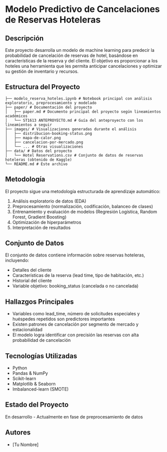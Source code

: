 # Modelo Predictivo de Cancelaciones de Reservas Hoteleras

## Descripción
Este proyecto desarrolla un modelo de machine learning para predecir la probabilidad de cancelación de reservas de hotel, basándose en características de la reserva y del cliente. El objetivo es proporcionar a los hoteles una herramienta que les permita anticipar cancelaciones y optimizar su gestión de inventario y recursos.

## Estructura del Proyecto
```
├── modelo_reserva_hoteles.ipynb # Notebook principal con análisis exploratorio, preprocesamiento y modelado
├── paper/ # Documentación del proyecto
│   ├── paper.md # Documento principal del proyecto según lineamientos académicos
│   └── ST1613 ANTEPROYECTO.md # Guía del anteproyecto con los lineamientos a seguir
├── images/ # Visualizaciones generadas durante el análisis
│   ├── distribucion-booking-status.png
│   ├── mapa-de-calor.png
│   ├── cancelacion-por-mercado.png
│   └── ... # Otras visualizaciones
├── data/ # Datos del proyecto
│   └── Hotel Reservations.csv # Conjunto de datos de reservas hoteleras (obtenido de Kaggle)
└── README.md # Este archivo
```


## Metodología
El proyecto sigue una metodología estructurada de aprendizaje automático:
1. Análisis exploratorio de datos (EDA)
2. Preprocesamiento (normalización, codificación, balanceo de clases)
3. Entrenamiento y evaluación de modelos (Regresión Logística, Random Forest, Gradient Boosting)
4. Optimización de hiperparámetros
5. Interpretación de resultados

## Conjunto de Datos
El conjunto de datos contiene información sobre reservas hoteleras, incluyendo:
- Detalles del cliente
- Características de la reserva (lead time, tipo de habitación, etc.)
- Historial del cliente
- Variable objetivo: booking_status (cancelada o no cancelada)

## Hallazgos Principales
- Variables como lead_time, número de solicitudes especiales y huéspedes repetidos son predictores importantes
- Existen patrones de cancelación por segmento de mercado y estacionalidad
- El modelo logra identificar con precisión las reservas con alta probabilidad de cancelación

## Tecnologías Utilizadas
- Python
- Pandas & NumPy
- Scikit-learn
- Matplotlib & Seaborn
- Imbalanced-learn (SMOTE)

## Estado del Proyecto
En desarrollo - Actualmente en fase de preprocesamiento de datos

## Autores
- [Tu Nombre]
